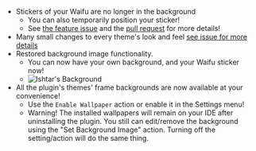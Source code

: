 
- Stickers of your Waifu are no longer in the background
  - You can also temporarily position your sticker!
  - See [the feature issue](https://github.com/doki-theme/doki-theme-jetbrains/issues/295)
    and the [pull request](https://github.com/doki-theme/doki-theme-jetbrains/pull/304) for more details!
- Many small changes to every theme's look and feel [see issue for more details](https://github.com/doki-theme/doki-theme-jetbrains/issues/306)
- Restored background image functionality.
  - You can now have your own background, and your Waifu sticker now!
  - ![Ishtar's Background](https://raw.githubusercontent.com/doki-theme/doki-theme-jetbrains/master/assets/doki-theme-background-ishtar-dark.png)
- All the plugin's themes' frame backgrounds are now available at your convenience!
  - Use the `Enable Wallpaper` action or enable it in the Settings menu!
  - Warning! The installed wallpapers will remain on your IDE after uninstalling the plugin.
    You still can edit/remove the background using the "Set Background Image" action.
    Turning off the setting/action will do the same thing.
  